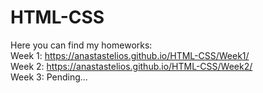 # HTML-CSS

Here you can find my homeworks:
<br /> Week 1: https://anastastelios.github.io/HTML-CSS/Week1/
<br /> Week 2: https://anastastelios.github.io/HTML-CSS/Week2/
<br /> Week 3: Pending...
